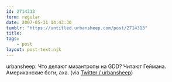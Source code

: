 ```yaml
---
id: 2714313
form: regular
date: 2007-05-31 14:43:30
tumblr: "https://untitled.urbansheep.com/post/2714313"
title:
tags:
    - post
layout: post-text.njk
---
```


<p>urbansheep: Что делают мизантропы на GDD? Читают Геймана. Американские боги, аха. (via <a href="http://twitter.com/urbansheep/statuses/85219782">Twitter / urbansheep</a>)</p>

